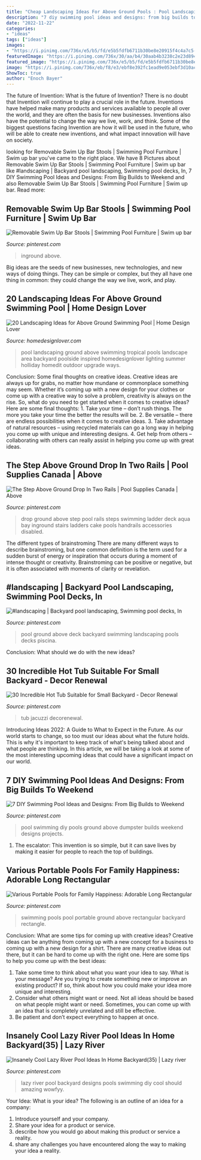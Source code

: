 ```yaml
---
title: "Cheap Landscaping Ideas For Above Ground Pools : Pool Landscaping Ground Above Swimming Tropical Pools Landscape Area Backyard Poolside Inspired Homedesignlover Lighting Summer Holliday Homedit Outdoor Upgrade Ways"
description: "7 diy swimming pool ideas and designs: from big builds to weekend"
date: "2022-11-22"
categories:
- "ideas"
tags: ["ideas"]
images:
- "https://i.pinimg.com/736x/e5/b5/fd/e5b5fdfb6711b30be8e20915f4c4a7c5--diy-swimming-pool-above-ground-swimming-pools.jpg"
featuredImage: "https://i.pinimg.com/736x/30/aa/b4/30aab4b3238c2e23d894314cb5f2c10c--fit-abs-drop-in.jpg"
featured_image: "https://i.pinimg.com/736x/e5/b5/fd/e5b5fdfb6711b30be8e20915f4c4a7c5--diy-swimming-pool-above-ground-swimming-pools.jpg"
image: "https://i.pinimg.com/736x/eb/f8/e3/ebf8e392fc1ead9e053ebf3d10ac1f52.jpg"
ShowToc: true
author: "Enoch Bayer"
---
```



The future of Invention: What is the future of Invention?
There is no doubt that Invention will continue to play a crucial role in the future. Inventions have helped make many products and services available to people all over the world, and they are often the basis for new businesses. Inventions also have the potential to change the way we live, work, and think. Some of the biggest questions facing Invention are how it will be used in the future, who will be able to create new inventions, and what impact innovation will have on society.

	

		
looking for Removable Swim Up Bar Stools | Swimming Pool Furniture | Swim up bar you've came to the right place. We have 8 Pictures about Removable Swim Up Bar Stools | Swimming Pool Furniture | Swim up bar like #landscaping | Backyard pool landscaping, Swimming pool decks, In, 7 DIY Swimming Pool Ideas and Designs: From Big Builds to Weekend and also Removable Swim Up Bar Stools | Swimming Pool Furniture | Swim up bar. Read more:
		
    
## Removable Swim Up Bar Stools | Swimming Pool Furniture | Swim Up Bar

<img loading=lazy src="https://i.pinimg.com/736x/e4/4c/63/e44c63777cda20a23a256b14b91722ef.jpg" onerror="this.onerror=null;this.src='https://tse2.mm.bing.net/th?id=OIP.8gOIS31PVzKx0d1iWE7luwHaLH&amp;pid=15.1';" alt="Removable Swim Up Bar Stools | Swimming Pool Furniture | Swim up bar">

_Source: pinterest.com_

>inground above. 

	

Big ideas are the seeds of new businesses, new technologies, and new ways of doing things. They can be simple or complex, but they all have one thing in common: they could change the way we live, work, and play.

    
## 20 Landscaping Ideas For Above Ground Swimming Pool | Home Design Lover

<img loading=lazy src="https://homedesignlover.com/wp-content/uploads/2015/08/1-tropical-inspired.jpg" onerror="this.onerror=null;this.src='https://tse2.mm.bing.net/th?id=OIP.j0N3C8bAvceIb7cTFJ_ncAHaE9&amp;pid=15.1';" alt="20 Landscaping Ideas for Above Ground Swimming Pool | Home Design Lover">

_Source: homedesignlover.com_

>pool landscaping ground above swimming tropical pools landscape area backyard poolside inspired homedesignlover lighting summer holliday homedit outdoor upgrade ways. 

	

Conclusion: Some final thoughts on creative ideas.
Creative ideas are always up for grabs, no matter how mundane or commonplace something may seem. Whether it’s coming up with a new design for your clothes or come up with a creative way to solve a problem, creativity is always on the rise. So, what do you need to get started when it comes to creative ideas? Here are some final thoughts: 1. Take your time – don’t rush things. The more you take your time the better the results will be. 2. Be versatile – there are endless possibilities when it comes to creative ideas. 3. Take advantage of natural resources – using recycled materials can go a long way in helping you come up with unique and interesting designs. 4. Get help from others – collaborating with others can really assist in helping you come up with great ideas. 
    
## The Step Above Ground Drop In Two Rails | Pool Supplies Canada | Above

<img loading=lazy src="https://i.pinimg.com/736x/30/aa/b4/30aab4b3238c2e23d894314cb5f2c10c--fit-abs-drop-in.jpg" onerror="this.onerror=null;this.src='https://tse2.mm.bing.net/th?id=OIP.x8EhN5ZQOw5k9SeRlwfMzAHaKP&amp;pid=15.1';" alt="The Step Above Ground Drop In Two Rails | Pool Supplies Canada | Above">

_Source: pinterest.com_

>drop ground above step pool rails steps swimming ladder deck aqua bay inground stairs ladders cake pools handrails accessories disabled. 

	

The different types of brainstroming
There are many different ways to describe brainstroming, but one common definition is the term used for a sudden burst of energy or inspiration that occurs during a moment of intense thought or creativity. Brainstroming can be positive or negative, but it is often associated with moments of clarity or revelation.

    
## #landscaping | Backyard Pool Landscaping, Swimming Pool Decks, In

<img loading=lazy src="https://i.pinimg.com/736x/e1/18/0f/e1180f7df1784c9b98f6441b5d0d6db7.jpg" onerror="this.onerror=null;this.src='https://tse2.mm.bing.net/th?id=OIP.UzXJQ4I3YE3Tt0zFSz1H1AHaMu&amp;pid=15.1';" alt="#landscaping | Backyard pool landscaping, Swimming pool decks, In">

_Source: pinterest.com_

>pool ground above deck backyard swimming landscaping pools decks piscina. 

	

Conclusion: What should we do with the new ideas?
 

    
## 30 Incredible Hot Tub Suitable For Small Backyard - Decor Renewal

<img loading=lazy src="https://i.pinimg.com/736x/26/b0/af/26b0af4ee03d9c31432574db13c770d9.jpg" onerror="this.onerror=null;this.src='https://tse3.mm.bing.net/th?id=OIP.KveTnl9GKk-GCTCkc-E3qgHaFj&amp;pid=15.1';" alt="30 Incredible Hot Tub Suitable for Small Backyard - Decor Renewal">

_Source: pinterest.com_

>tub jacuzzi decorenewal. 

	

Introducing Ideas 2022: A Guide to What to Expect in the Future. As our world starts to change, so too must our ideas about what the future holds. This is why it's important to keep track of what's being talked about and what people are thinking. In this article, we will be taking a look at some of the most interesting upcoming ideas that could have a significant impact on our world.

    
## 7 DIY Swimming Pool Ideas And Designs: From Big Builds To Weekend

<img loading=lazy src="https://i.pinimg.com/736x/e5/b5/fd/e5b5fdfb6711b30be8e20915f4c4a7c5--diy-swimming-pool-above-ground-swimming-pools.jpg" onerror="this.onerror=null;this.src='https://tse3.mm.bing.net/th?id=OIP.ur52lq1wvlqvyWCNqh_r4gHaKH&amp;pid=15.1';" alt="7 DIY Swimming Pool Ideas and Designs: From Big Builds to Weekend">

_Source: pinterest.com_

>pool swimming diy pools ground above dumpster builds weekend designs projects. 

	

1. The escalator: This invention is so simple, but it can save lives by making it easier for people to reach the top of buildings.

    
## Various Portable Pools For Family Happiness: Adorable Long Rectangular

<img loading=lazy src="https://i.pinimg.com/736x/fc/08/7c/fc087c5d7b005f196991c0440cccd3ba--swimming-pool-exercises-portable-swimming-pools.jpg" onerror="this.onerror=null;this.src='https://tse2.mm.bing.net/th?id=OIP.Tekt8LSWPuP1sLOVeEKYWwHaJ3&amp;pid=15.1';" alt="Various Portable Pools for Family Happiness: Adorable Long Rectangular">

_Source: pinterest.com_

>swimming pools pool portable ground above rectangular backyard rectangle. 

	

Conclusion: What are some tips for coming up with creative ideas?
Creative ideas can be anything from coming up with a new concept for a business to coming up with a new design for a shirt. There are many creative ideas out there, but it can be hard to come up with the right one. Here are some tips to help you come up with the best ideas: 
1) Take some time to think about what you want your idea to say. What is your message? Are you trying to create something new or improve an existing product? If so, think about how you could make your idea more unique and interesting. 
2) Consider what others might want or need. Not all ideas should be based on what people might want or need. Sometimes, you can come up with an idea that is completely unrelated and still be effective. 
3) Be patient and don’t expect everything to happen at once.

    
## Insanely Cool Lazy River Pool Ideas In Home Backyard(35) | Lazy River

<img loading=lazy src="https://i.pinimg.com/736x/eb/f8/e3/ebf8e392fc1ead9e053ebf3d10ac1f52.jpg" onerror="this.onerror=null;this.src='https://tse1.mm.bing.net/th?id=OIP.3GXSHmVKEA8ETkTKhUb79wHaJ4&amp;pid=15.1';" alt="Insanely Cool Lazy River Pool Ideas In Home Backyard(35) | Lazy river">

_Source: pinterest.com_

>lazy river pool backyard designs pools swimming diy cool should amazing wowfyy. 

	

Your Idea: What is your idea?
The following is an outline of an idea for a company:
1. Introduce yourself and your company.
2. Share your idea for a product or service.
3. describe how you would go about making this product or service a reality.
4. share any challenges you have encountered along the way to making your idea a reality.

